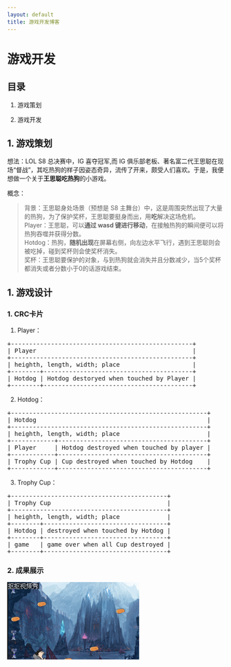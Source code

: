 ```yaml
---
layout: default
title: 游戏开发博客
---
```


# 游戏开发

## 目录

1. 游戏策划

2. 游戏开发

## 1. 游戏策划

想法：LOL S8 总决赛中，IG 喜夺冠军,而 IG 俱乐部老板、著名富二代王思聪在现场“督战”，其吃热狗的样子因姿态奇异，流传了开来，颇受人们喜欢。于是，我便想做一个关于**王思聪吃热狗**的小游戏。

概念：  
> 背景：王思聪身处场景（预想是 S8 主舞台）中，这是周围突然出现了大量的热狗，为了保护奖杯，王思聪要挺身而出，用**吃**解决这场危机。  
> Player：王思聪，可以**通过 wasd 键进行移动**，在接触热狗的瞬间便可以将热狗吞噬并获得分数。  
> Hotdog：热狗，**随机出现**在屏幕右侧，向左边水平飞行，遇到王思聪则会被吃掉，碰到奖杯则会使奖杯消失。  
> 奖杯：王思聪要保护的对象，与到热狗就会消失并且分数减少，当5个奖杯都消失或者分数小于0的话游戏结束。

## 1. 游戏设计

### 1. CRC卡片

1. Player：  
<pre>
+--------------------------------------------------+  
| Player                                           |  
+--------------------------------------------------+
| heighth, length, width; place                    |
+--------+-----------------------------------------+
| Hotdog | Hotdog destoryed when touched by Player |
+--------+-----------------------------------------+
</pre>

2. Hotdog：  
<pre>
+------------------------------------------------------+  
| Hotdog                                               |  
+------------------------------------------------------+
| heighth, length, width; place                        |
+------------+-----------------------------------------+
| Player     | Hotdog destroyed when touched by player |
+------------+-----------------------------------------+
| Trophy Cup | Cup destroyed when touched by Hotdog    |
+------------+-----------------------------------------+
</pre>

3. Trophy Cup：  
<pre>
+-------------------------------------------+  
| Trophy Cup                                |  
+-------------------------------------------+
| heighth, length, width; place             |
+--------+----------------------------------+
| Hotdog | destroyed when touched by Hotdog |
+--------+----------------------------------+
| game   | game over when all Cup destroyed |
+--------+----------------------------------+
</pre>

### 2. 成果展示

![](images/lab08/final.gif)